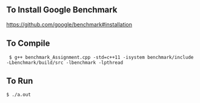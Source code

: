 ## To Install Google Benchmark

https://github.com/google/benchmark#installation

## To Compile
```
 $ g++ benchmark_Assignment.cpp -std=c++11 -isystem benchmark/include   -Lbenchmark/build/src -lbenchmark -lpthread
```
## To Run
```
$ ./a.out
```
